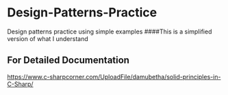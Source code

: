# Design-Patterns-Practice
 Design patterns practice using simple examples
 ####This is a simplified version of what I understand  

 ## For Detailed Documentation
https://www.c-sharpcorner.com/UploadFile/damubetha/solid-principles-in-C-Sharp/
